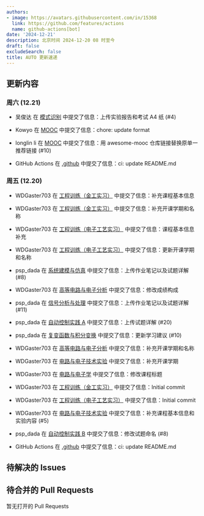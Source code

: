 ```yaml
---
authors:
- image: https://avatars.githubusercontent.com/in/15368
  link: https://github.com/features/actions
  name: github-actions[bot]
date: '2024-12-21'
description: 北京时间 2024-12-20 08 时至今
draft: false
excludeSearch: false
title: AUTO 更新速递
---
```


## 更新内容

### 周六 (12.21)

- 吴俊达 在 [模式识别](https://github.com/HITSZ-OpenAuto/AUTO5024) 中提交了信息：上传实验报告和考试 A4 纸 (#4)

- Kowyo 在 [MOOC](https://github.com/HITSZ-OpenAuto/MOOC) 中提交了信息：chore: update format

- longlin li 在 [MOOC](https://github.com/HITSZ-OpenAuto/MOOC) 中提交了信息：用 awesome-mooc 仓库链接替换原单一推荐链接 (#10)

- GitHub Actions 在 [.github](https://github.com/HITSZ-OpenAuto/.github) 中提交了信息：ci: update README.md

### 周五 (12.20)

- WDGaster703 在 [工程训练（金工实习）](https://github.com/HITSZ-OpenAuto/ENGG1002) 中提交了信息：补充课程基本信息

- WDGaster703 在 [工程训练（金工实习）](https://github.com/HITSZ-OpenAuto/ENGG1002) 中提交了信息：补充开课学期和名称

- WDGaster703 在 [工程训练（电子工艺实习）](https://github.com/HITSZ-OpenAuto/ENGG1003) 中提交了信息：课程基本信息补充

- WDGaster703 在 [工程训练（电子工艺实习）](https://github.com/HITSZ-OpenAuto/ENGG1003) 中提交了信息：更新开课学期和名称

- psp_dada 在 [系统建模与仿真](https://github.com/HITSZ-OpenAuto/AUTO3004) 中提交了信息：上传作业笔记以及试题详解 (#8)

- WDGaster703 在 [高等电路与电子分析](https://github.com/HITSZ-OpenAuto/EE2004) 中提交了信息：修改成绩构成

- psp_dada 在 [信号分析与处理](https://github.com/HITSZ-OpenAuto/AUTO2005) 中提交了信息：上传作业笔记以及试题详解 (#11)

- psp_dada 在 [自动控制实践 A](https://github.com/HITSZ-OpenAuto/AUTO3002A) 中提交了信息：上传试题详解 (#20)

- psp_dada 在 [复变函数与积分变换](https://github.com/HITSZ-OpenAuto/MATH1005) 中提交了信息：更新学习建议 (#10)

- WDGaster703 在 [高等电路与电子分析](https://github.com/HITSZ-OpenAuto/EE2004) 中提交了信息：补充开课学期和名称

- WDGaster703 在 [电路与电子技术实验](https://github.com/HITSZ-OpenAuto/EE1014) 中提交了信息：补充开课学期

- WDGaster703 在 [电路与电子学](https://github.com/HITSZ-OpenAuto/EE1013) 中提交了信息：修改课程标题

- WDGaster703 在 [工程训练（金工实习）](https://github.com/HITSZ-OpenAuto/ENGG1002) 中提交了信息：Initial commit

- WDGaster703 在 [工程训练（电子工艺实习）](https://github.com/HITSZ-OpenAuto/ENGG1003) 中提交了信息：Initial commit

- WDGaster703 在 [电路与电子技术实验](https://github.com/HITSZ-OpenAuto/EE1014) 中提交了信息：补充课程基本信息和实验内容 (#5)

- psp_dada 在 [自动控制实践 B](https://github.com/HITSZ-OpenAuto/AUTO3002B) 中提交了信息：修改试题命名 (#8)

- GitHub Actions 在 [.github](https://github.com/HITSZ-OpenAuto/.github) 中提交了信息：ci: update README.md

## 待解决的 Issues

## 待合并的 Pull Requests

暂无打开的 Pull Requests
